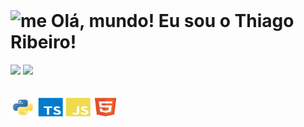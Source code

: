 <div style="display: inline_block"><br>
  <h1>
  <img alt="me" src="https://cdn.discordapp.com/avatars/244933465634504712/16ddc2f5134e5b9a00c47ca9058d0159.webp?size=64">
    Olá, mundo! Eu sou o Thiago Ribeiro!
    </h1>
</div>

<div>
  
  <img  height="180em" src="https://github-readme-stats.vercel.app/api?username=yrnThiago&show_icons=true&title_color=86592d&text_color=86592d&icon_color=86592d&bg_color=e6ccb3&hide_border=true&include_all_commits=true"/>
  <img height="180em" src="https://github-readme-stats.vercel.app/api/top-langs/?username=yrnThiago&layout=compact&title_color=86592d&text_color=86592d&&icon_color=86592d&bg_color=e6ccb3&hide_border=true&hide_progress=true"/>
</div>
<br>

<div style="display: inline_block"><br>
  <img align="center" alt="Python" height="30" width="40" src="https://raw.githubusercontent.com/devicons/devicon/master/icons/python/python-original.svg">
  <img align="center" alt="Ts" height="30" width="40" src="https://raw.githubusercontent.com/devicons/devicon/master/icons/typescript/typescript-plain.svg">
  <img align="center" alt="Js" height="30" width="40" src="https://raw.githubusercontent.com/devicons/devicon/master/icons/javascript/javascript-plain.svg">
  <img align="center" alt="html" height="30" width="40" src="https://raw.githubusercontent.com/devicons/devicon/master/icons/html5/html5-original.svg">
  
</div>
